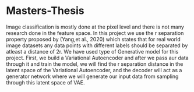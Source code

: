 # Masters-Thesis
Image classification is mostly done at the pixel level and there is not many research done in 
the feature space. In this project we use the r separation property proposed by (Yang,et al., 
2020) which states that for real world image datasets any data points with different labels 
should be separated by atleast a distance of 2r. We have used type of Generative model for this 
project. First, we build a Variational Autoencoder and after we pass aur data through it and 
train the model, we will find the r separation distance in the latent space of the Variational 
Autoencoder, and the decoder will act as a generator network where we will generate our input 
data from sampling through this latent space of VAE.

